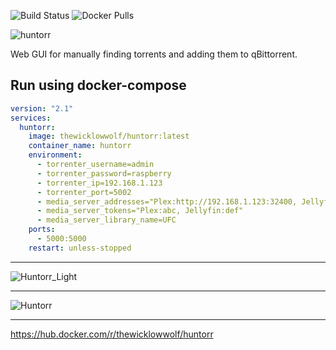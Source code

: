 ![Build Status](https://github.com/TheWicklowWolf/Huntorr/actions/workflows/main.yml/badge.svg)
![Docker Pulls](https://img.shields.io/docker/pulls/thewicklowwolf/huntorr.svg)

<p align="center">
  
![huntorr](https://github.com/TheWicklowWolf/Huntorr/assets/111055425/792f991c-b202-436c-a6d9-4f8244e24c17)

</p>


Web GUI for manually finding torrents and adding them to qBittorrent.


## Run using docker-compose

```yaml
version: "2.1"
services:
  huntorr:
    image: thewicklowwolf/huntorr:latest
    container_name: huntorr
    environment:
      - torrenter_username=admin
      - torrenter_password=raspberry
      - torrenter_ip=192.168.1.123
      - torrenter_port=5002
      - media_server_addresses="Plex:http://192.168.1.123:32400, Jellyfin:http://192.168.1.123:8096"
      - media_server_tokens="Plex:abc, Jellyfin:def"
      - media_server_library_name=UFC
    ports:
      - 5000:5000
    restart: unless-stopped
```

---

![Huntorr_Light](https://github.com/TheWicklowWolf/Huntorr/assets/111055425/6c852963-7bb7-4eca-b5c2-65becb2e7fd2)

---

![Huntorr](https://github.com/TheWicklowWolf/Huntorr/assets/111055425/a3ab3f53-6857-42a4-995f-fbada2718fd3)

---

https://hub.docker.com/r/thewicklowwolf/huntorr
